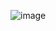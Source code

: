 ![image](https://user-images.githubusercontent.com/92757635/179319425-a2b5b224-aef7-4a3a-a057-893d1bd03e63.png)
